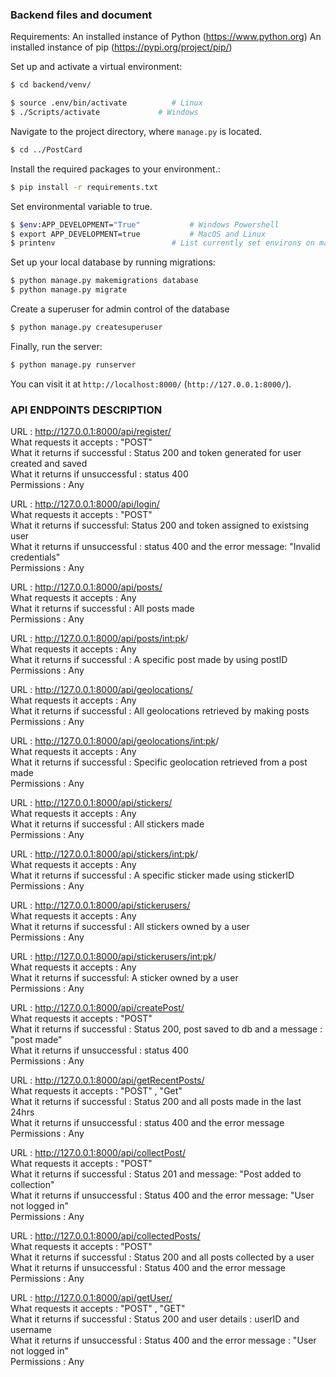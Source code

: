 ### Backend files and document

Requirements:
An installed instance of Python (https://www.python.org)
An installed instance of pip (https://pypi.org/project/pip/)

Set up and activate a virtual environment:

```bash
$ cd backend/venv/

$ source .env/bin/activate          # Linux
$ ./Scripts/activate             # Windows
```

Navigate to the project directory, where `manage.py` is located.

```bash
$ cd ../PostCard
```

Install the required packages to your environment.:

```bash
$ pip install -r requirements.txt
```

Set environmental variable to true.

```bash
$ $env:APP_DEVELOPMENT="True"           # Windows Powershell
$ export APP_DEVELOPMENT=true           # MacOS and Linux
$ printenv                          # List currently set environs on macos and linux
```

Set up your local database by running migrations:

```bash
$ python manage.py makemigrations database
$ python manage.py migrate
```

Create a superuser for admin control of the database

```bash
$ python manage.py createsuperuser
```

Finally, run the server:

```bash
$ python manage.py runserver
```

You can visit it at `http://localhost:8000/` (`http://127.0.0.1:8000/`).


### API ENDPOINTS DESCRIPTION 

URL : http://127.0.0.1:8000/api/register/ <br>
What requests it accepts : "POST" <br>
What it returns if successful : Status 200 and token generated for user created and saved <br>
What it returns if unsuccessful : status 400 <br>
Permissions : Any <br>

URL : http://127.0.0.1:8000/api/login/ <br>
What requests it accepts : "POST" <br>
What it returns if successful: Status 200 and token assigned to existsing user <br>
What it returns if unsuccessful : status 400 and the error message: "Invalid credentials" <br>
Permissions : Any <br>

URL : http://127.0.0.1:8000/api/posts/ <br>
What requests it accepts : Any <br>
What it returns if successful : All posts made <br>
Permissions : Any <br>

URL : http://127.0.0.1:8000/api/posts/<int:pk>/ <br>
What requests it accepts : Any <br>
What it returns if successful : A specific post made by using postID <br>
Permissions : Any <br>

URL : http://127.0.0.1:8000/api/geolocations/ <br>
What requests it accepts : Any <br>
What it returns if successful : All geolocations retrieved by making posts <br>
Permissions : Any <br>

URL : http://127.0.0.1:8000/api/geolocations/<int:pk>/ <br>
What requests it accepts : Any <br>
What it returns if successful : Specific geolocation retrieved from a post made <br>
Permissions : Any <br>

URL : http://127.0.0.1:8000/api/stickers/ <br>
What requests it accepts : Any <br>
What it returns if successful : All stickers made <br>
Permissions : Any <br>

URL : http://127.0.0.1:8000/api/stickers/<int:pk>/ <br>
What requests it accepts : Any <br>
What it returns if successful : A specific sticker made using stickerID <br>
Permissions : Any <br>

URL : http://127.0.0.1:8000/api/stickerusers/ <br>
What requests it accepts : Any <br>
What it returns if successful : All stickers owned by a user <br>
Permissions : Any <br>

URL : http://127.0.0.1:8000/api/stickerusers/<int:pk>/ <br>
What requests it accepts : Any <br>
What it returns if successful: A sticker owned by a user <br>
Permissions : Any <br>

URL : http://127.0.0.1:8000/api/createPost/ <br>
What requests it accepts : "POST" <br>
What it returns if successful : Status 200, post saved to db and a message : "post made" <br>
What it returns if unsuccessful : status 400 <br>
Permissions : Any <br>

URL : http://127.0.0.1:8000/api/getRecentPosts/ <br>
What requests it accepts : "POST" , "Get" <br>
What it returns if successful : Status 200 and all posts made in the last 24hrs <br>
What it returns if unsuccessful : status 400 and the error message <br>
Permissions : Any <br>

URL : http://127.0.0.1:8000/api/collectPost/ <br>
What requests it accepts : "POST" <br>
What it returns if successful : Status 201 and message: "Post added to collection" <br>
What it returns if unsuccessful : Status 400 and the error message: "User not logged in" <br>
Permissions : Any <br>

URL : http://127.0.0.1:8000/api/collectedPosts/ <br>
What requests it accepts : "POST" <br>
What it returns if successful : Status 200 and all posts collected by a user <br>
What it returns if unsuccessful : Status 400 and the error message <br>
Permissions : Any <br>

URL : http://127.0.0.1:8000/api/getUser/ <br>
What requests it accepts : "POST" , "GET" <br>
What it returns if successful : Status 200 and user details : userID and username <br>
What it returns if unsuccessful : Status 400 and the error message : "User not logged in" <br>
Permissions : Any <br>
